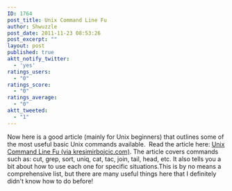 ```yaml
---
ID: 1764
post_title: Unix Command Line Fu
author: Shwuzzle
post_date: 2011-11-23 08:53:26
post_excerpt: ""
layout: post
published: true
aktt_notify_twitter:
  - 'yes'
ratings_users:
  - "0"
ratings_score:
  - "0"
ratings_average:
  - "0"
aktt_tweeted:
  - "1"
---
```

Now here is a good article (mainly for Unix beginners) that outlines some of the most useful basic Unix commands available.  Read the article here: <a href="http://kresimirbojcic.com/2011/11/22/unix-command-line-fu.html">Unix Command Line Fu (via kresimirbojcic.com)</a>. The article covers commands such as: cut, grep, sort, uniq, cat, tac, join, tail, head, etc. It also tells you a bit about how to use each one for specific situations.This is by no means a comprehensive list, but there are many useful things here that I definitely didn't know how to do before!
